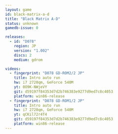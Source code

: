 ```yaml
---
layout: game
id: black-matrix-a-d
title: "Black Matrix A-D"
status: unknown
gamedb-issue: 0

releases:
  - id: "D078"
    region: JP
    version: "1.002"
    discs: 2
    medium: gdrom

videos:
  - fingerprint: "D078 GD-ROM2/2 JP"
    title: Intro auto run
    hw: i7 2720qm, GeForce 540M
    yt: 0O9K-NWjeVY
    git: d59197f84353d7d2b746383e9277d9ed7c8c4053
    platform: win86-release
  - fingerprint: "D078 GD-ROM1/2 JP"
    title: Intro auto run
    hw: i7 2720qm, GeForce 540M
    yt: qCKil72r4T4
    git: d59197f84353d7d2b746383e9277d9ed7c8c4053
    platform: win86-release
---
```

